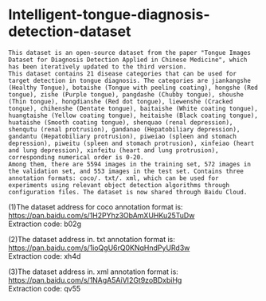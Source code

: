 # Intelligent-tongue-diagnosis-detection-dataset
    This dataset is an open-source dataset from the paper "Tongue Images Dataset for Diagnosis Detection Applied in Chinese Medicine", which has been iteratively updated to the third version.
    This dataset contains 21 disease categories that can be used for target detection in tongue diagnosis. The categories are jiankangshe (Healthy Tongue), botaishe (Tongue with peeling coating), hongshe (Red tongue), zishe (Purple tongue), pangdashe (Chubby tongue), shoushe (Thin tongue), hongdianshe (Red dot tongue), liewenshe (Cracked tongue), chihenshe (Dentate tongue), baitaishe (White coating tongue), huangtaishe (Yellow coating tongue), heitaishe (Black coating tongue), huataishe (Smooth coating tongue), shenquao (renal depression), shenqutu (renal protrusion), gandanao (Hepatobiliary depression), gandantu (Hepatobiliary protrusion), piweiao (spleen and stomach depression), piweitu (spleen and stomach protrusion), xinfeiao (heart and lung depression), xinfeitu (heart and lung protrusion), corresponding numerical order is 0-20.
    Among them, there are 5594 images in the training set, 572 images in the validation set, and 553 images in the test set. Contains three annotation formats: coco/. txt/. xml, which can be used for experiments using relevant object detection algorithms through configuration files. The dataset is now shared through Baidu Cloud.

(1)The dataset address for coco annotation format is: https://pan.baidu.com/s/1H2PYhz3ObAmXUHKu25TuDw  
    Extraction code: b02g
    
(2)The dataset address in. txt annotation format is: https://pan.baidu.com/s/1ioQgU6rQ0KNqHndPyURd3w  
    Extraction code: xh4d
    
(3)The dataset address in. xml annotation format is: https://pan.baidu.com/s/1NAgA5AiVI2Gt9zoBDxbiHg  
    Extraction code: qv55
